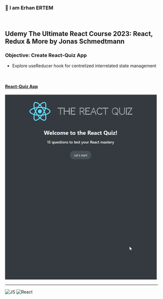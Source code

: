 ### 👋 **I am Erhan ERTEM**

&emsp;

## Udemy The Ultimate React Course 2023: React, Redux & More by Jonas Schmedtmann

### **Objective:** Create React-Quiz App

-  Explore useReducer hook for centrelized interrelated state management

&emsp;

#### [React-Quiz App](https://app-reactquiz-erhan-ertem.netlify.app/)

<img src="./screenshot.webp" width="500px"/>

---

![JS](https://img.shields.io/badge/JavaScript-323330?style=square&logo=javascript&logoColor=F7DF1E)
![React](https://img.shields.io/badge/React-20232A?style=square&logo=react&logoColor=61DAF)
